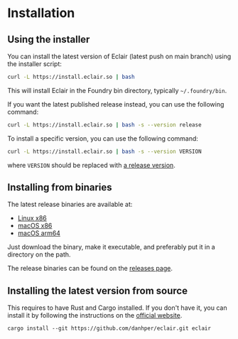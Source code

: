 # Installation

## Using the installer

You can install the latest version of Eclair (latest push on main branch) using the installer script:

```bash
curl -L https://install.eclair.so | bash
```

This will install Eclair in the Foundry bin directory, typically `~/.foundry/bin`.

If you want the latest published release instead, you can use the following command:

```bash
curl -L https://install.eclair.so | bash -s --version release
```

To install a specific version, you can use the following command:

```bash
curl -L https://install.eclair.so | bash -s --version VERSION
```

where `VERSION` should be replaced with [a release version](https://github.com/danhper/eclair/releases).

## Installing from binaries

The latest release binaries are available at:

- [Linux x86](https://eclair-releases.s3.eu-west-2.amazonaws.com/x86_64-unknown-linux-gnu/eclair)
- [macOS x86](https://eclair-releases.s3.eu-west-2.amazonaws.com/x86_64-apple-darwin/eclair)
- [macOS arm64](https://eclair-releases.s3.eu-west-2.amazonaws.com/aarch64-apple-darwin/eclair)

Just download the binary, make it executable, and preferably put it in a directory on the path.

The release binaries can be found on the [releases page](https://github.com/danhper/eclair/releases).

## Installing the latest version from source

This requires to have Rust and Cargo installed. If you don't have it, you can install it by following the instructions on the [official website](https://www.rust-lang.org/tools/install).

```
cargo install --git https://github.com/danhper/eclair.git eclair
```
